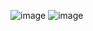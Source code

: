 ![image](https://github.com/HAMZOO0/JavaScript-/assets/98114762/085c796c-9631-4967-81cb-06b48c4e4dee)
![image](https://github.com/HAMZOO0/JavaScript-/assets/98114762/084e622f-0837-407d-bafe-65f1e672cd7e)
